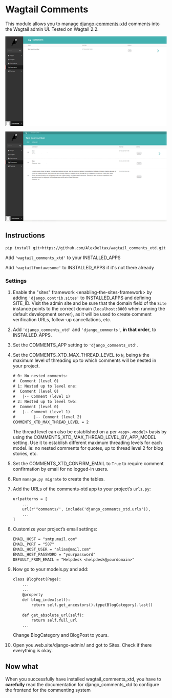 # Wagtail Comments

This module allows you to manage [django-comments-xtd](https://github.com/danirus/django-comments-xtd) comments into the Wagtail admin UI. Tested on Wagtail 2.2.


![Screenshot 1](images/pages_list.png)


![Screenshot 2](images/comments_list.png)


## Instructions

`pip install git+https://github.com/AlexDeltax/wagtail_comments_xtd.git`

Add `'wagtail_comments_xtd'` to your INSTALLED_APPS

Add `'wagtailfontawesome'` to INSTALLED_APPS if it's not there already

### Settings

1. Enable the "sites" framework &lt;enabling-the-sites-framework&gt; by adding `'django.contrib.sites'` to INSTALLED\_APPS and defining SITE\_ID. Visit the admin site and be sure that the domain field of the `Site` instance points to the correct domain (`localhost:8000` when running the default development server), as it will be used to create comment verification URLs, follow-up cancellations, etc.
2. Add `'django_comments_xtd'` and `'django_comments'`, **in that order**, to INSTALLED\_APPS.
3. Set the COMMENTS\_APP setting to `'django_comments_xtd'`.
4. Set the COMMENTS\_XTD\_MAX\_THREAD\_LEVEL to `N`, being `N` the maximum level of threading up to which comments will be nested in your project.

    ``` sourceCode
    # 0: No nested comments:
    #  Comment (level 0)
    # 1: Nested up to level one:
    #  Comment (level 0)
    #   |-- Comment (level 1)
    # 2: Nested up to level two:
    #  Comment (level 0)
    #   |-- Comment (level 1)
    #        |-- Comment (level 2)
    COMMENTS_XTD_MAX_THREAD_LEVEL = 2
    ```

    The thread level can also be established on a per `<app>.<model>` basis by using the COMMENTS\_XTD\_MAX\_THREAD\_LEVEL\_BY\_APP\_MODEL setting. Use it to establish different maximum threading levels for each model. ie: no nested comments for quotes, up to thread level 2 for blog stories, etc.

5. Set the COMMENTS\_XTD\_CONFIRM\_EMAIL to `True` to require comment confirmation by email for no logged-in users.
6. Run `manage.py migrate` to create the tables.
7. Add the URLs of the comments-xtd app to your project’s `urls.py`:

    ``` sourceCode
    urlpatterns = [
        ...
        url(r'^comments/', include('django_comments_xtd.urls')),
        ...
    ]
    ```

8. Customize your project’s email settings:

    ``` sourceCode
    EMAIL_HOST = "smtp.mail.com"
    EMAIL_PORT = "587"
    EMAIL_HOST_USER = "alias@mail.com"
    EMAIL_HOST_PASSWORD = "yourpassword"
    DEFAULT_FROM_EMAIL = "Helpdesk <helpdesk@yourdomain>"

9. Now go to your models.py and add:
    
    ```
    class BlogPost(Page):
        ...
        ...
        @property
        def blog_index(self):
            return self.get_ancestors().type(BlogCategory).last()

        def get_absolute_url(self):
            return self.full_url
        ...
    ```
    Change BlogCategory and BlogPost to yours.

10. Open you.web.site/django-admin/ and got to Sites. Check if there everything is okay.

## Now what

When you successfully have installed wagtail_comments_xtd, you have to **carefully** read the documentation for
django_comments_xtd to configure the frontend for the commenting system

